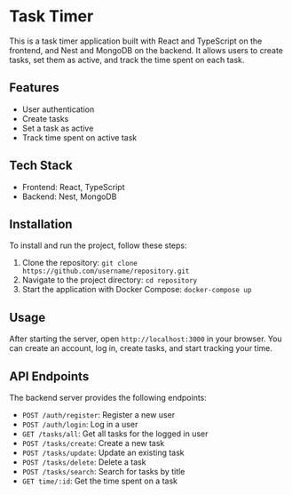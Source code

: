 # Task Timer

This is a task timer application built with React and TypeScript on the frontend, and Nest and MongoDB on the backend. It allows users to create tasks, set them as active, and track the time spent on each task.

## Features

- User authentication
- Create tasks
- Set a task as active
- Track time spent on active task

## Tech Stack

- Frontend: React, TypeScript
- Backend: Nest, MongoDB

## Installation

To install and run the project, follow these steps:

1. Clone the repository: `git clone https://github.com/username/repository.git`
2. Navigate to the project directory: `cd repository`
3. Start the application with Docker Compose: `docker-compose up`

## Usage

After starting the server, open `http://localhost:3000` in your browser. You can create an account, log in, create tasks, and start tracking your time.


## API Endpoints

The backend server provides the following endpoints:

- `POST /auth/register`: Register a new user
- `POST /auth/login`: Log in a user
- `GET /tasks/all`: Get all tasks for the logged in user
- `POST /tasks/create`: Create a new task
- `POST /tasks/update`: Update an existing task
- `POST /tasks/delete`: Delete a task
- `POST /tasks/search`: Search for tasks by title
- `GET time/:id`: Get the time spent on a task
